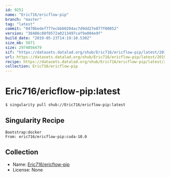 ```yaml
---
id: 9251
name: "Eric716/ericflow-pip"
branch: "master"
tag: "latest"
commit: "0470bedef777ecbb60204ac7d9dd27e877f00052"
version: "38486c80f0572a0213497caf9a004e9f"
build_date: "2019-05-23T14:19:10.530Z"
size_mb: 5671
size: 2974056479
sif: "https://datasets.datalad.org/shub/Eric716/ericflow-pip/latest/2019-05-23-0470bede-38486c80/38486c80f0572a0213497caf9a004e9f.simg"
url: https://datasets.datalad.org/shub/Eric716/ericflow-pip/latest/2019-05-23-0470bede-38486c80/
recipe: https://datasets.datalad.org/shub/Eric716/ericflow-pip/latest/2019-05-23-0470bede-38486c80/Singularity
collection: Eric716/ericflow-pip
---
```


# Eric716/ericflow-pip:latest

```bash
$ singularity pull shub://Eric716/ericflow-pip:latest
```

## Singularity Recipe

```singularity
Bootstrap:docker  
From: eric716/ericflow-pip:cuda-10.0
```

## Collection

 - Name: [Eric716/ericflow-pip](https://github.com/Eric716/ericflow-pip)
 - License: None

